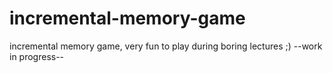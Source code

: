 # incremental-memory-game
incremental memory game, very fun to play during boring lectures ;)
--work in progress--
